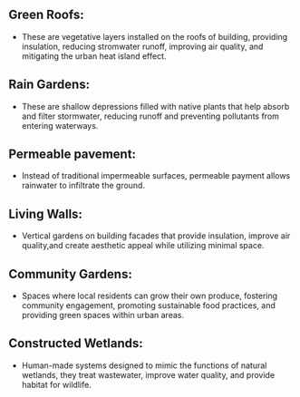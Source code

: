 ## Green Roofs:
- These are vegetative layers installed on the roofs of building, providing insulation, reducing stromwater runoff, improving air quality, and mitigating the urban heat island effect.
## Rain Gardens: 
- These are shallow depressions filled with native plants that help absorb and filter stormwater, reducing runoff and preventing pollutants from entering waterways.
## Permeable pavement:
- Instead of traditional impermeable surfaces, permeable payment allows rainwater to infiltrate the ground.
## Living Walls: 
- Vertical gardens on building facades that provide insulation, improve air quality,and create aesthetic appeal while utilizing minimal space.
## Community Gardens: 
- Spaces where local residents can grow their own produce, fostering community engagement, promoting sustainable food practices, and providing green spaces within urban areas.
## Constructed Wetlands: 
- Human-made systems designed to mimic the functions of natural wetlands, they treat wastewater, improve water quality, and provide habitat for wildlife.
